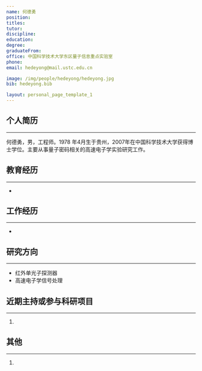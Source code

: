 ```yaml
---
name: 何德勇
position: 
titles: 
tutor: 
discipline: 
education: 
degree: 
graduateFrom: 
office: 中国科学技术大学东区量子信息重点实验室
phone: 
email: hedeyong@mail.ustc.edu.cn

image: /img/people/hedeyong/hedeyong.jpg
bib: hedeyong.bib

layout: personal_page_template_1
---
```


## 个人简历
--------------
何德勇，男，工程师。1978 年4月生于贵州，2007年在中国科学技术大学获得博士学位。主要从事量子密码相关的高速电子学实验研究工作。

## 教育经历
--------------
* 

## 工作经历
--------------
* 

## 研究方向
--------------
* 红外单光子探测器
* 高速电子学信号处理

## 近期主持或参与科研项目
--------------
1. 

## 其他
---------
1. 
